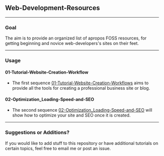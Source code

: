 ## Web-Development-Resources

---

### Goal

The aim is to provide an organized list of apropos FOSS resources, for getting beginning and novice web-developers's sites on their feet.

---

### Usage

#### 01-Tutorial-Website-Creation-Workflow

* The first sequence [01-Tutorial-Website-Creation-Workflows](01-Tutorial-Website-Creation-Workflows) aims to provide all the tools for creating a professional business site or blog.

#### 02-Optimization_Loading-Speed-and-SEO

* The second sequence [02-Optimization_Loading-Speed-and-SEO](02-Optimization_Loading-Speed-and-SEO) will show how to optimize your site and SEO once it is created.


---

### Suggestions or Additions?

If you would like to add stuff to this repository or have additional tutorials on certain topics, feel free to email me or post an issue.
